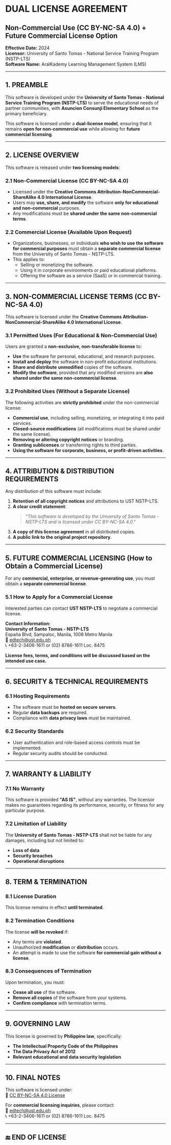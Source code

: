 # DUAL LICENSE AGREEMENT

## Non-Commercial Use (CC BY-NC-SA 4.0) + Future Commercial License Option

**Effective Date:** 2024\
**Licensor:** University of Santo Tomas - National Service Training Program (NSTP-LTS)\
**Software Name:** AralKademy Learning Management System (LMS)

---

## 1. PREAMBLE

This software is developed under the **University of Santo Tomas - National Service Training Program (NSTP-LTS)** to serve the educational needs of partner communities, with **Asuncion Consunji Elementary School** as the primary beneficiary.

This software is licensed under a **dual-license model**, ensuring that it remains **open for non-commercial use** while allowing for **future commercial licensing**.

---

## 2. LICENSE OVERVIEW

This software is released under **two licensing models**:

### 2.1 Non-Commercial License (CC BY-NC-SA 4.0)

- Licensed under the **Creative Commons Attribution-NonCommercial-ShareAlike 4.0 International License**.
- Users may **use, share, and modify** the software **only for educational and non-commercial** purposes.
- Any modifications must be **shared under the same non-commercial terms**.

### 2.2 Commercial License (Available Upon Request)

- Organizations, businesses, or individuals **who wish to use the software for commercial purposes** must obtain a **separate commercial license** from the University of Santo Tomas - NSTP-LTS.
- This applies to:
  - Selling or monetizing the software.
  - Using it in corporate environments or paid educational platforms.
  - Offering the software as a service (SaaS) or in commercial training.

---

## 3. NON-COMMERCIAL LICENSE TERMS (CC BY-NC-SA 4.0)

This software is licensed under the **Creative Commons Attribution-NonCommercial-ShareAlike 4.0 International License**.

### 3.1 Permitted Uses (For Educational & Non-Commercial Use)

Users are granted a **non-exclusive, non-transferable license** to:

- **Use** the software for personal, educational, and research purposes.
- **Install and deploy** the software in non-profit educational institutions.
- **Share and distribute** **unmodified** copies of the software.
- **Modify the software**, provided that any modified versions are **also shared under the same non-commercial license**.

### 3.2 Prohibited Uses (Without a Separate License)

The following activities are **strictly prohibited** under the non-commercial license:

- **Commercial use**, including selling, monetizing, or integrating it into paid services.
- **Closed-source modifications** (all modifications must be shared under the same license).
- **Removing or altering copyright notices** or branding.
- **Granting sublicenses** or transferring rights to third parties.
- **Using the software for corporate, business, or profit-driven activities**.

---

## 4. ATTRIBUTION & DISTRIBUTION REQUIREMENTS

Any distribution of this software must include:

1. **Retention of all copyright notices** and attributions to UST NSTP-LTS.
2. **A clear credit statement**:
   > *"This software is developed by the University of Santo Tomas - NSTP-LTS and is licensed under CC BY-NC-SA 4.0."*
3. **A copy of this license agreement** in all distributed copies.
4. **A public link to the original project repository**.

---

## 5. FUTURE COMMERCIAL LICENSING (How to Obtain a Commercial License)

For any **commercial, enterprise, or revenue-generating use**, you must obtain a **separate commercial license**.

### 5.1 How to Apply for a Commercial License

Interested parties can contact **UST NSTP-LTS** to negotiate a commercial license.

**Contact Information:**\
**University of Santo Tomas - NSTP-LTS**\
España Blvd, Sampaloc, Manila, 1008 Metro Manila\
📧 edtech@ust.edu.ph\
📞 +63-2-3406-1611 or (02) 8786-1611 Loc. 8475

**License fees, terms, and conditions will be discussed based on the intended use case.**

---

## 6. SECURITY & TECHNICAL REQUIREMENTS

### 6.1 Hosting Requirements

- The software must be **hosted on secure servers**.
- Regular **data backups** are required.
- Compliance with **data privacy laws** must be maintained.

### 6.2 Security Standards

- User authentication and role-based access controls must be implemented.
- Regular security audits should be conducted.

---

## 7. WARRANTY & LIABILITY

### 7.1 No Warranty

This software is provided **"AS IS"**, without any warranties. The licensor makes no guarantees regarding its performance, security, or fitness for any particular purpose.

### 7.2 Limitation of Liability

The **University of Santo Tomas - NSTP-LTS** shall not be liable for any damages, including but not limited to:

- **Loss of data**
- **Security breaches**
- **Operational disruptions**

---

## 8. TERM & TERMINATION

### 8.1 License Duration

This license remains in effect **until terminated**.

### 8.2 Termination Conditions

The license **will be revoked** if:

- Any terms are **violated**.
- Unauthorized **modification** or **distribution** occurs.
- An attempt is made to use the software **for commercial gain without a license**.

### 8.3 Consequences of Termination

Upon termination, you must:

- **Cease all use** of the software.
- **Remove all copies** of the software from your systems.
- **Confirm compliance** with termination terms.

---

## 9. GOVERNING LAW

This license is governed by **Philippine law**, specifically:

- **The Intellectual Property Code of the Philippines**
- **The Data Privacy Act of 2012**
- **Relevant educational and data security legislation**

---

## 10. FINAL NOTES

This software is licensed under:\
🔗 [CC BY-NC-SA 4.0 License](https://creativecommons.org/licenses/by-nc-sa/4.0/legalcode)

For **commercial licensing inquiries**, please contact:\
📧 edtech@ust.edu.ph\
📞 +63-2-3406-1611 or (02) 8786-1611 Loc. 8475

---

## 🔚 END OF LICENSE

